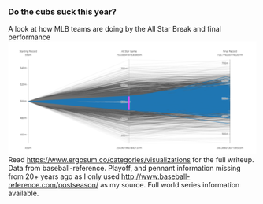 ### Do the cubs suck this year?  
A look at how MLB teams are doing by the All Star Break and final performance  
![](Parallel%20Coordinates.PNG?raw=true)  
Read https://www.ergosum.co/categories/visualizations for the full writeup.  
Data from baseball-reference. Playoff, and pennant information missing from 20+ years ago as I only used http://www.baseball-reference.com/postseason/ as my source. Full world series information available. 
